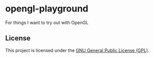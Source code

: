 # opengl-playground

For things I want to try out with OpenGL

## License

This project is licensed under the [GNU General Public License (GPL)](./LICENSE).
